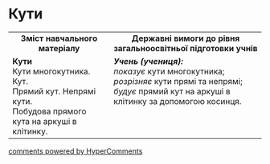 <div id="hypercomments_widget" class="js-hypercomments-widget invisible"></div>

# Кути
<table>
  <tr>
    <td width="40%" align="center"><b>Зміст навчального матеріалу<b></td>
    <td width="60%" align="center"><b>Державні вимоги до рівня загальноосвітньої підготовки учнів</b></td>
  </tr>
  <tr>
    <td width="40%" style="vertical-align:top !important;"><b>Кути</b><br>
Кути многокутника. Кут. <br>
Прямий кут. Непрямі кути.<br>
Побудова прямого кута на аркуші в клітинку.<br></td>
    <td width="60%" style="vertical-align:top !important;"><i><b>Учень (учениця):</b></i><br>
<i>показує</i> кути многокутника;<br>
<i>розрізняє</i> кути прямі та непрямі;<br>
<i>будує</i> прямий кут на аркуші в клітинку за допомогою косинця.<br></td>
  </tr>
</table>

<div class="js-hypercomments-container">
    <a href="http://hypercomments.com" class="hc-link" title="comments widget">comments powered by HyperComments</a>
</div>